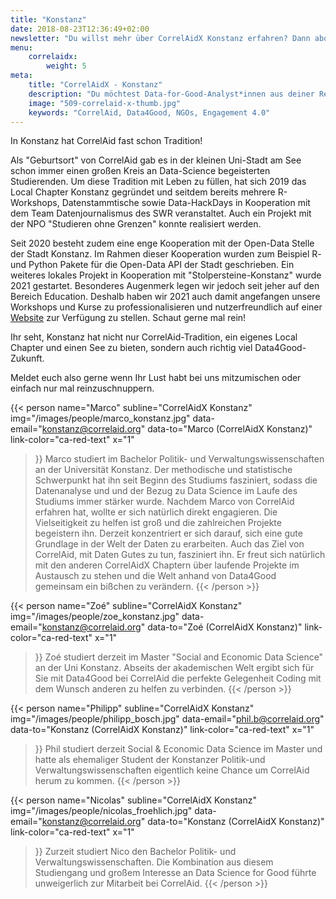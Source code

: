 ```yaml
---
title: "Konstanz"
date: 2018-08-23T12:36:49+02:00
newsletter: "Du willst mehr über CorrelAidX Konstanz erfahren? Dann abonniere unseren Newsletter!"
menu: 
    correlaidx:
        weight: 5
meta:
    title: "CorrelAidX - Konstanz"
    description: "Du möchtest Data-for-Good-Analyst*innen aus deiner Region kennenlernen und zusammen Daten für den guten Zweck nutzen? Mit CorrelAidX bringen wir Data for Good in deine Stadt!"
    image: "509-correlaid-x-thumb.jpg"
    keywords: "CorrelAid, Data4Good, NGOs, Engagement 4.0"
---
```


In Konstanz hat CorrelAid fast schon Tradition!

Als "Geburtsort" von CorrelAid gab es in der kleinen Uni-Stadt am See schon immer einen großen Kreis an Data-Science begeisterten Studierenden. 
Um diese Tradition mit Leben zu füllen, hat sich 2019 das Local Chapter Konstanz gegründet und seitdem bereits mehrere R-Workshops, Datenstammtische sowie Data-HackDays in Kooperation mit dem Team Datenjournalismus des SWR veranstaltet. Auch ein Projekt mit der NPO "Studieren ohne Grenzen" konnte realisiert werden. 

Seit 2020 besteht zudem eine enge Kooperation mit der Open-Data Stelle der Stadt Konstanz. Im Rahmen dieser Kooperation wurden zum Beispiel R- und Python Pakete für die Open-Data API der Stadt geschrieben.
Ein weiteres lokales Projekt in Kooperation mit "Stolpersteine-Konstanz" wurde 2021 gestartet. Besonderes Augenmerk legen wir jedoch seit jeher auf den Bereich Education. Deshalb haben wir 2021 auch damit angefangen unsere Workshops und Kurse zu professionalisieren und nutzerfreundlich auf einer [Website](https://correlaid.github.io/correlaidx-kn-education/) zur Verfügung zu stellen. Schaut gerne mal rein! 

Ihr seht, Konstanz hat nicht nur CorrelAid-Tradition, ein eigenes Local Chapter und einen See zu bieten, sondern auch richtig viel Data4Good-Zukunft.

Meldet euch also gerne wenn Ihr Lust habt bei uns mitzumischen oder einfach nur mal reinzuschnuppern.




{{< person 
    name="Marco"
    subline="CorrelAidX Konstanz"
    img="/images/people/marco_konstanz.jpg"
    data-email="konstanz@correlaid.org"
    data-to="Marco (CorrelAidX Konstanz)"
    link-color="ca-red-text"
    x="1"
>}}
Marco studiert im Bachelor Politik- und Verwaltungswissenschaften an der Universität Konstanz. Der methodische und statistische Schwerpunkt hat ihn seit Beginn des Studiums fasziniert, sodass die Datenanalyse und und der Bezug zu Data Science im Laufe des Studiums immer stärker wurde. Nachdem Marco von CorrelAid erfahren hat, wollte er sich natürlich direkt engagieren. Die Vielseitigkeit zu helfen ist groß und die zahlreichen Projekte begeistern ihn. Derzeit konzentriert er sich darauf, sich eine gute Grundlage in der Welt der Daten zu erarbeiten. Auch das Ziel von CorrelAid, mit Daten Gutes zu tun, fasziniert ihn. Er freut sich natürlich mit den anderen CorrelAidX Chaptern über laufende Projekte im Austausch zu stehen und die Welt anhand von Data4Good gemeinsam ein bißchen zu verändern.
{{< /person >}}


{{< person 
    name="Zoé"
    subline="CorrelAidX Konstanz"
    img="/images/people/zoe_konstanz.jpg"
    data-email="konstanz@correlaid.org"
    data-to="Zoé (CorrelAidX Konstanz)"
    link-color="ca-red-text"
    x="1"
>}}
Zoé studiert derzeit im Master "Social and Economic Data Science" an der Uni Konstanz. Abseits der akademischen Welt ergibt sich für Sie mit Data4Good bei CorrelAid die perfekte Gelegenheit Coding mit dem Wunsch anderen zu helfen zu verbinden. 
{{< /person >}}


{{< person 
    name="Philipp"
    subline="CorrelAidX Konstanz"
    img="/images/people/philipp_bosch.jpg"
    data-email="phil.b@correlaid.org"
    data-to="Konstanz (CorrelAidX Konstanz)"
    link-color="ca-red-text"
    x="1"
>}}
Phil studiert derzeit Social & Economic Data Science im Master und hatte als ehemaliger Student der Konstanzer Politik-und Verwaltungswissenschaften eigentlich keine Chance um CorrelAid herum zu kommen.
{{< /person >}}


{{< person 
    name="Nicolas"
    subline="CorrelAidX Konstanz"
    img="/images/people/nicolas_froehlich.jpg"
    data-email="konstanz@correlaid.org"
    data-to="Konstanz (CorrelAidX Konstanz)"
    link-color="ca-red-text"
    x="1"
>}}
Zurzeit studiert Nico den Bachelor Politik- und Verwaltungswissenschaften. Die Kombination aus diesem Studiengang und großem Interesse an Data Science for Good führte unweigerlich zur Mitarbeit bei CorrelAid.
{{< /person >}}


